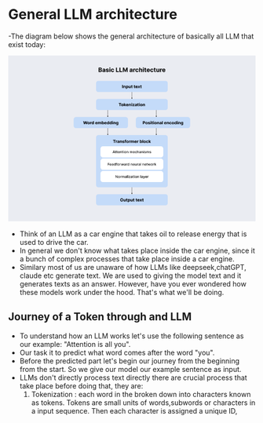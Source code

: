 # General LLM architecture
-The diagram below shows the general architecture of basically all LLM that exist today:

![Output examples](https://raw.githubusercontent.com/Cohegen/deepseek-from-scratch/main/deepseek_assets/Basic-LLM-architecture.webp)

- Think of an LLM as a car engine that takes oil to release energy that is used to drive the car.
- In general we don't know what takes place inside the car engine, since it a bunch of complex processes that take place inside a car engine.
- Similary most of us are unaware of how LLMs like deepseek,chatGPT, claude etc generate text. We are used to giving the model text and it generates texts as an answer. However, have you ever wondered how these models work under the hood. That's what we'll be doing.


## Journey of a Token through and LLM
- To understand how an LLM works let's use the following sentence as our example: "Attention is all you".
- Our task it to predict what word comes after the word "you".
- Before the predicted part let's begin our journey from the beginning from the start. So we give our model our example sentence as input.
- LLMs don't directly process text directly there are crucial process that take place before doing that, they are:
   1. Tokenization : each word in the broken down into characters known as tokens. Tokens are small units of words,subwords or characters in a input sequence. Then each character is assigned a unique ID,






